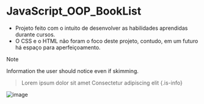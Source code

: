 # JavaScript_OOP_BookList

* Projeto feito com o intuito de desenvolver as habilidades aprendidas durante cursos.
* O CSS e o HTML não foram o foco deste projeto, contudo, em um futuro há espaço para aperfeiçoamento.

> [!NOTE]
> Information the user should notice even if skimming.

> Lorem ipsum dolor sit amet
> Consectetur adipiscing elit
{.is-info}

![image](https://user-images.githubusercontent.com/102185385/197554931-013d285a-bcb3-45de-ba0c-da359ccc01bb.png)
